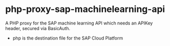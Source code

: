 # php-proxy-sap-machinelearning-api
A PHP proxy for the SAP machine learning API which needs an APIKey header, secured via BasicAuth.

* php is the destination file for the SAP Cloud Platform
